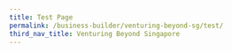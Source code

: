 ```yaml
---
title: Test Page
permalink: /business-builder/venturing-beyond-sg/test/
third_nav_title: Venturing Beyond Singapore
---
```



